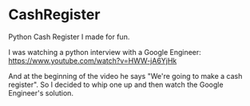 # CashRegister
Python Cash Register I made for fun.

I was watching a python interview with a Google Engineer:
https://www.youtube.com/watch?v=HWW-jA6YjHk

And at the beginning of the video he says "We're going to make a cash register".  So I decided to whip one up and then watch
the Google Engineer's solution.  

